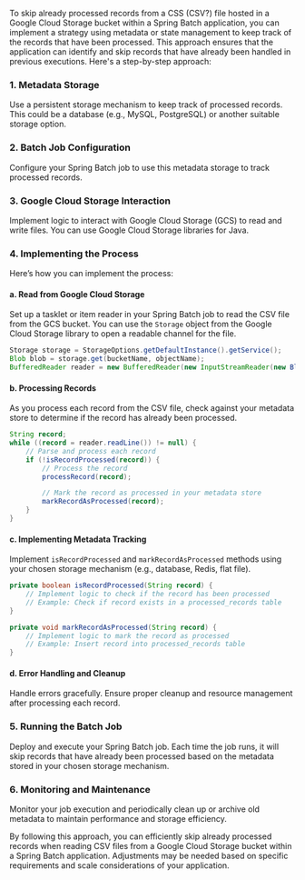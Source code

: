 To skip already processed records from a CSS (CSV?) file hosted in a Google Cloud Storage bucket within a Spring Batch application, you can implement a strategy using metadata or state management to keep track of the records that have been processed. This approach ensures that the application can identify and skip records that have already been handled in previous executions. Here's a step-by-step approach:

### 1. Metadata Storage

Use a persistent storage mechanism to keep track of processed records. This could be a database (e.g., MySQL, PostgreSQL) or another suitable storage option.

### 2. Batch Job Configuration

Configure your Spring Batch job to use this metadata storage to track processed records.

### 3. Google Cloud Storage Interaction

Implement logic to interact with Google Cloud Storage (GCS) to read and write files. You can use Google Cloud Storage libraries for Java.

### 4. Implementing the Process

Here’s how you can implement the process:

#### a. Read from Google Cloud Storage

Set up a tasklet or item reader in your Spring Batch job to read the CSV file from the GCS bucket. You can use the `Storage` object from the Google Cloud Storage library to open a readable channel for the file.

```java
Storage storage = StorageOptions.getDefaultInstance().getService();
Blob blob = storage.get(bucketName, objectName);
BufferedReader reader = new BufferedReader(new InputStreamReader(new BlobReadChannel(blob)));
```

#### b. Processing Records

As you process each record from the CSV file, check against your metadata store to determine if the record has already been processed.

```java
String record;
while ((record = reader.readLine()) != null) {
    // Parse and process each record
    if (!isRecordProcessed(record)) {
        // Process the record
        processRecord(record);

        // Mark the record as processed in your metadata store
        markRecordAsProcessed(record);
    }
}
```

#### c. Implementing Metadata Tracking

Implement `isRecordProcessed` and `markRecordAsProcessed` methods using your chosen storage mechanism (e.g., database, Redis, flat file).

```java
private boolean isRecordProcessed(String record) {
    // Implement logic to check if the record has been processed
    // Example: Check if record exists in a processed_records table
}

private void markRecordAsProcessed(String record) {
    // Implement logic to mark the record as processed
    // Example: Insert record into processed_records table
}
```

#### d. Error Handling and Cleanup

Handle errors gracefully. Ensure proper cleanup and resource management after processing each record.

### 5. Running the Batch Job

Deploy and execute your Spring Batch job. Each time the job runs, it will skip records that have already been processed based on the metadata stored in your chosen storage mechanism.

### 6. Monitoring and Maintenance

Monitor your job execution and periodically clean up or archive old metadata to maintain performance and storage efficiency.

By following this approach, you can efficiently skip already processed records when reading CSV files from a Google Cloud Storage bucket within a Spring Batch application. Adjustments may be needed based on specific requirements and scale considerations of your application.
